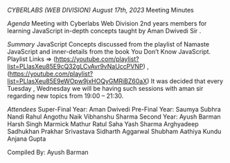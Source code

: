*CYBERLABS (WEB DIVISION) August 17th, 2023*
Meeting Minutes

*Agenda*
Meeting with Cyberlabs Web Division 2nd years members for learning JavaScript in-depth concepts taught by Aman Dwivedi Sir .

*Summary*
JavaScript Concepts discussed from the playlist of Namaste JavaScript and inner-details from the book You Don’t Know JavaScript.
Playlist Links =>   (https://youtube.com/playlist?list=PLlasXeu85E9cQ32gLCvAvr9vNaUccPVNP) , (https://youtube.com/playlist?list=PLlasXeu85E9eWOpw9jxHOQyGMRiBZ60aX)
It was decided that every Tuesday , Wednesday we will be having such sessions with aman sir regarding new topics from 19:00 – 21:30.

*Attendees*
Super-Final Year:
Aman Dwivedi
Pre-Final Year:
Saumya Subhra Nandi
Rahul Angothu Naik
Vibhanshu Sharma 
Second Year:
Ayush Barman
Harsh Singh 
Marmick Mathur 
Ratul Saha 
Yash Sharma
Arghyadeep Sadhukhan
Prakhar Srivastava
Sidharth Aggarwal
Shubham 
Aathiya Kundu
Anjana Gupta

Compiled By: Ayush Barman
